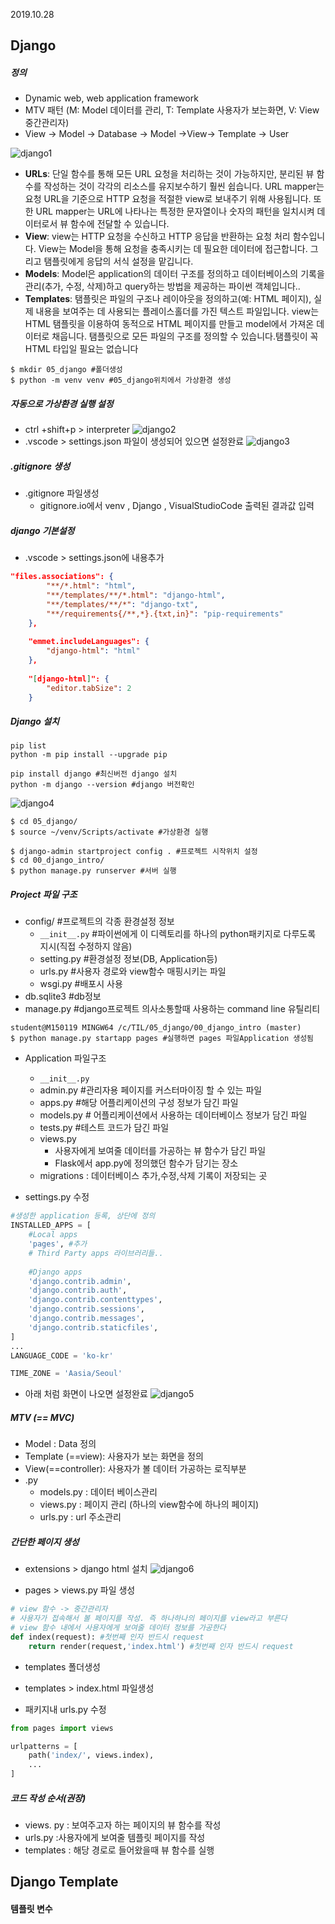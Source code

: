 2019.10.28
## Django
##### 정의
- Dynamic web, web application framework
- MTV 패턴 (M: Model 데이터를 관리, T: Template 사용자가 보는화면, V: View 중간관리자)
- View -> Model -> Database -> Model ->View-> Template -> User

![django1](https://user-images.githubusercontent.com/33045725/67652227-47157300-f987-11e9-9f80-8fdfa82ef8e9.JPG)

- **URLs**: 단일 함수를 통해 모든 URL 요청을 처리하는 것이 가능하지만, 분리된 뷰 함수를 작성하는 것이 각각의 리소스를 유지보수하기 훨씬 쉽습니다. URL mapper는 요청 URL을 기준으로 HTTP 요청을 적절한 view로 보내주기 위해 사용됩니다. 또한 URL mapper는 URL에 나타나는 특정한 문자열이나 숫자의 패턴을 일치시켜 데이터로서 뷰 함수에 전달할 수 있습니다.
- **View**: view는 HTTP 요청을 수신하고 HTTP 응답을 반환하는 요청 처리 함수입니다. View는 Model을 통해 요청을 충족시키는 데 필요한 데이터에 접근합니다. 그리고 탬플릿에게 응답의 서식 설정을 맡깁니다.
- **Models**: Model은 application의 데이터 구조를 정의하고 데이터베이스의 기록을 관리(추가, 수정, 삭제)하고 query하는 방법을 제공하는 파이썬 객체입니다.. 
- **Templates**: 탬플릿은 파일의 구조나 레이아웃을 정의하고(예: HTML 페이지), 실제 내용을 보여주는 데 사용되는 플레이스홀더를 가진 텍스트 파일입니다. view는 HTML 탬플릿을 이용하여 동적으로 HTML 페이지를 만들고 model에서 가져온 데이터로 채웁니다. 탬플릿으로 모든 파일의 구조를 정의할 수 있습니다.탬플릿이 꼭 HTML 타입일 필요는 없습니다
```linux
$ mkdir 05_django #폴더생성
$ python -m venv venv #05_django위치에서 가상환경 생성
```
##### 자동으로 가상환경 실행 설정
- ctrl +shift+p > interpreter
![django2](https://user-images.githubusercontent.com/33045725/67652228-47157300-f987-11e9-96a2-aedce4425305.jpg)
- .vscode > settings.json 파일이 생성되어 있으면 설정완료
![django3](https://user-images.githubusercontent.com/33045725/67652229-47ae0980-f987-11e9-81cd-c849a4f48b2d.JPG)
##### .gitignore 생성
- .gitignore 파일생성
    - gitignore.io에서
    venv , Django , VisualStudioCode 출력된 결과값 입력
##### django 기본설정
- .vscode > settings.json에 내용추가
```json
"files.associations": {
        "**/*.html": "html",
        "**/templates/**/*.html": "django-html",
        "**/templates/**/*": "django-txt",
        "**/requirements{/**,*}.{txt,in}": "pip-requirements"
    },
    ​
    "emmet.includeLanguages": {
        "django-html": "html"
    },
    ​
    "[django-html]": {
        "editor.tabSize": 2
    }
```
##### Django 설치
```linux
pip list
python -m pip install --upgrade pip

pip install django #최신버전 django 설치
python -m django --version #django 버전확인
```
![django4](https://user-images.githubusercontent.com/33045725/67652231-47ae0980-f987-11e9-995f-be26a3ff47e5.JPG)

```linux
$ cd 05_django/
$ source ~/venv/Scripts/activate #가상환경 실행

$ django-admin startproject config . #프로젝트 시작위치 설정
$ cd 00_django_intro/
$ python manage.py runserver #서버 실행
```
##### Project 파일 구조
- config/ #프로젝트의 각종 환경설정 정보
	- `__init__.py` #파이썬에게 이 디렉토리를 하나의 python패키지로 다루도록 지시(직접 수정하지 않음)
	- setting.py #환경설정 정보(DB, Application등)
	- urls.py #사용자 경로와 view함수 매핑시키는 파일
	- wsgi.py #배포시 사용
- db.sqlite3 #db정보
- manage.py #django프로젝트 의사소통할때 사용하는 command line 유틸리티

```linux
student@M150119 MINGW64 /c/TIL/05_django/00_django_intro (master)
$ python manage.py startapp pages #실행하면 pages 파일Application 생성됨
```

- Application 파일구조
	- `__init__.py`
	- admin.py #관리자용 페이지를 커스터마이징 할 수 있는 파일
	- apps.py #해당 어플리케이션의 구성 정보가 담긴 파일
	- models.py # 어플리케이션에서 사용하는 데이터베이스 정보가 담긴  파일
	- tests.py #테스트 코드가 담긴 파일
	- views.py 
		- 사용자에게 보여줄 데이터를 가공하는 뷰 함수가 담긴 파일
		- Flask에서 app.py에 정의했던 함수가 담기는 장소
	- migrations : 데이터베이스 추가,수정,삭제 기록이 저장되는 곳
	
- settings.py 수정
```python
#생성한 application 등록, 상단에 정의
INSTALLED_APPS = [
    #Local apps
    'pages', #추가
    # Third Party apps 라이브러리들..
    
    #Django apps
    'django.contrib.admin',
    'django.contrib.auth',
    'django.contrib.contenttypes',
    'django.contrib.sessions',
    'django.contrib.messages',
    'django.contrib.staticfiles',
]
...
LANGUAGE_CODE = 'ko-kr'

TIME_ZONE = 'Aasia/Seoul'
```
- 아래 처럼 화면이 나오면 설정완료
![django5](https://user-images.githubusercontent.com/33045725/67652233-47ae0980-f987-11e9-8a87-e50448d0c5b6.JPG)

##### MTV (== MVC)

- Model : Data 정의
- Template (==view): 사용자가 보는 화면을 정의
- View(==controller): 사용자가 볼 데이터 가공하는 로직부분
- .py 
	- models.py : 데이터 베이스관리
	- views.py : 페이지 관리 (하나의 view함수에 하나의 페이지)
	- urls.py : url 주소관리

##### 간단한 페이지 생성
- extensions > django html 설치
![django6](https://user-images.githubusercontent.com/33045725/67652226-47157300-f987-11e9-929d-7545fe94bf0c.JPG)

- pages > views.py 파일 생성
```python
# view 함수 -> 중간관리자
# 사용자가 접속해서 볼 페이지를 작성. 즉 하나하나의 페이지를 view라고 부른다
# view 함수 내에서 사용자에게 보여줄 데이터 정보를 가공한다
def index(request): #첫번째 인자 반드시 request
    return render(request,'index.html') #첫번째 인자 반드시 request

```
- templates 폴더생성
- templates  > index.html 파일생성

- 패키지내 urls.py 수정
```python
from pages import views

urlpatterns = [
    path('index/', views.index),
    ...
]
```

##### 코드 작성 순서(권장)
- views. py : 보여주고자 하는 페이지의 뷰 함수를 작성
- urls.py :사용자에게 보여줄 템플릿 페이지를 작성
- templates : 해당 경로로 들어왔을때 뷰 함수를 실행

## Django Template
#### 템플릿 변수

